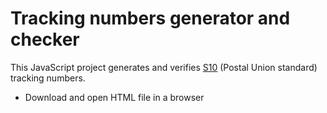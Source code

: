 Tracking numbers generator and checker
======================================

This JavaScript project generates and verifies [S10](https://en.wikipedia.org/wiki/S10_(UPU_standard)) (Postal Union standard) tracking numbers.

* Download and open HTML file in a browser



